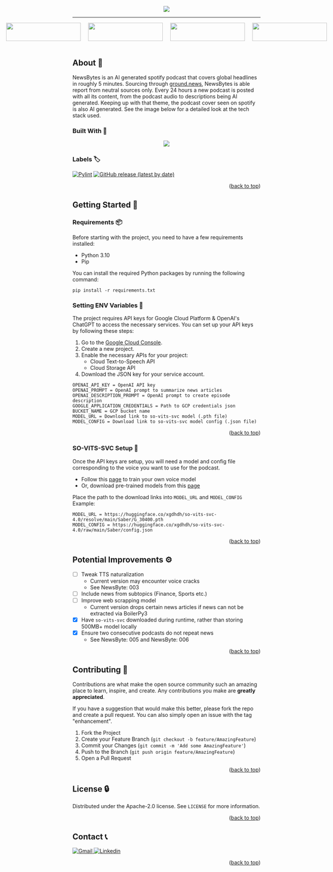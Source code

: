 <a name="readme-top"></a>
<p align="center">
    <img src="https://github.com/Zafirmk/NeutralNews-Podcast/blob/main/Images/heading.gif">
</p>

---

<div align="center">
  <div style="display: flex; justify-content: center;">
    <a href="https://open.spotify.com/show/1Q5FjHPnbtyz8shYBqqyXC" style="margin: 0px 10px; text-decoration: none;">
      <img src="https://github.com/Zafirmk/NeutralNews-Podcast/blob/main/Images/badges/badge_spotify.png" style="width: 200px; height: 49px;">
    </a>
    <a href="https://podcasts.apple.com/us/podcast/newsbytes/id1684407002" style="margin: 0px 10px; text-decoration: none;">
      <img src="https://github.com/Zafirmk/NeutralNews-Podcast/blob/main/Images/badges/badge_apple.svg" style="width: 200px; height: 49px;">
    </a>
    <a href="#" style="margin: 0px 10px; text-decoration: none;">
      <img src="https://github.com/Zafirmk/NeutralNews-Podcast/blob/main/Images/badges/badge_google.png" style="width: 200px; height: 49px;">
    </a>
    <a href="https://player.fm/series/newsbytes" style="margin: 0px 10px; text-decoration: none;">
      <img src="https://github.com/Zafirmk/NeutralNews-Podcast/blob/main/Images/badges/badge_playerfm.png" style="width: 200px; height: 49px;">
    </a>
  </div>
</div>

<br/>

<!-- ABOUT THE PROJECT -->
## About 🔰

NewsBytes is an AI generated spotify podcast that covers global headlines in roughly 5 minutes. Sourcing through [ground.news](https://www.ground.news), NewsBytes is able report from neutral sources only. Every 24 hours a new podcast is posted with all its content, from the podcast audio to descriptions being AI generated. Keeping up with that theme, the podcast cover seen on spotify is also AI generated. See the image below for a detailed look at the tech stack used.

### Built With 🔧

<p align="center">
    <img src="https://github.com/Zafirmk/NeutralNews-Podcast/blob/main/Images/stack.png">
</p>

### Labels 🏷
[![Pylint](https://github.com/Zafirmk/NewsBytes/actions/workflows/pylint.yml/badge.svg)](https://github.com/Zafirmk/NewsBytes/actions/workflows/pylint.yml)
<a href="https://github.com/Zafirmk/NewsBytes/releases/tag/v1.0">
    <img alt="GitHub release (latest by date)" src="https://img.shields.io/github/v/release/Zafirmk/NewsBytes?color=green&label=Latest%20Release">
</a>

<p align="right">(<a href="#readme-top">back to top</a>)</p>

<!-- GETTING STARTED -->
## Getting Started 🔌

### Requirements 📦

Before starting with the project, you need to have a few requirements installed:

- Python 3.10
- Pip

You can install the required Python packages by running the following command:

```
pip install -r requirements.txt
```

### Setting ENV Variables 🔑

The project requires API keys for Google Cloud Platform & OpenAI's ChatGPT to access the necessary services.
You can set up your API keys by following these steps:

1. Go to the [Google Cloud Console](https://console.cloud.google.com/).
2. Create a new project.
3. Enable the necessary APIs for your project:
   - Cloud Text-to-Speech API
   - Cloud Storage API
4. Download the JSON key for your service account.

```
OPENAI_API_KEY = OpenAI API key
OPENAI_PROMPT = OpenAI prompt to summarize news articles
OPENAI_DESCRIPTION_PROMPT = OpenAI prompt to create episode description
GOOGLE_APPLICATION_CREDENTIALS = Path to GCP credentials json
BUCKET_NAME = GCP bucket name
MODEL_URL = Download link to so-vits-svc model (.pth file)
MODEL_CONFIG = Download link to so-vits-svc model config (.json file)
```
<p align="right">(<a href="#readme-top">back to top</a>)</p>

### SO-VITS-SVC Setup 🔩

Once the API keys are setup, you will need a model and config file corresponding to the voice you want to use for the podcast.

- Follow this [page](https://github.com/voicepaw/so-vits-svc-fork) to train your own voice model
- Or, download pre-trained models from this [page](https://huggingface.co/models?search=so-vits-svc-4.0)

Place the path to the download links into ``MODEL_URL`` and ``MODEL_CONFIG``
Example: 
```
MODEL_URL = https://huggingface.co/xgdhdh/so-vits-svc-4.0/resolve/main/Saber/G_30400.pth
MODEL_CONFIG = https://huggingface.co/xgdhdh/so-vits-svc-4.0/raw/main/Saber/config.json
```


<p align="right">(<a href="#readme-top">back to top</a>)</p>

<!-- POTENTIAL IMPROVEMENTS -->
## Potential Improvements ⚙️

- [ ] Tweak TTS naturalization
    - Current version may encounter voice cracks
    - See NewsByte: 003
- [ ] Include news from subtopics (Finance, Sports etc.)
- [ ] Improve web scrapping model
    - Current version drops certain news articles if news can not be extracted via BoilerPy3
- [X] Have ``so-vits-svc`` downloaded during runtime, rather than storing 500MB+ model locally
- [X] Ensure two consecutive podcasts do not repeat news
    - See NewsByte: 005 and NewsByte: 006

<p align="right">(<a href="#readme-top">back to top</a>)</p>


<!-- CONTRIBUTING -->
## Contributing 📄

Contributions are what make the open source community such an amazing place to learn, inspire, and create. Any contributions you make are **greatly appreciated**.

If you have a suggestion that would make this better, please fork the repo and create a pull request. You can also simply open an issue with the tag "enhancement".

1. Fork the Project
2. Create your Feature Branch (`git checkout -b feature/AmazingFeature`)
3. Commit your Changes (`git commit -m 'Add some AmazingFeature'`)
4. Push to the Branch (`git push origin feature/AmazingFeature`)
5. Open a Pull Request

<p align="right">(<a href="#readme-top">back to top</a>)</p>

<!-- LICENSE -->
## License 🔒

Distributed under the Apache-2.0 license. See `LICENSE` for more information.

<p align="right">(<a href="#readme-top">back to top</a>)</p>


<!-- CONTACT -->
## Contact 📞

<a href="mailto:zafirmk0@gmail.com">
    <img src="https://img.shields.io/badge/Gmail-D14836?style=for-the-badge&logo=gmail&logoColor=white" alt="Gmail">
</a>

<a href="https://www.linkedin.com/in/zafirmk/">
    <img src="https://img.shields.io/badge/linkedin-%230077B5.svg?style=for-the-badge&logo=linkedin&logoColor=white" alt="Linkedin">
</a>

<p align="right">(<a href="#readme-top">back to top</a>)</p>
